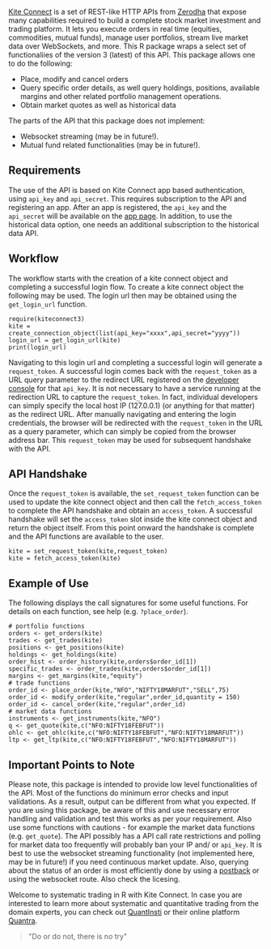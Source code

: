 [Kite Connect](https://kite.trade/docs/connect/v3/) is a set of
REST-like HTTP APIs from [Zerodha](https://zerodha.com/) that expose
many capabilities required to build a complete stock market investment
and trading platform. It lets you execute orders in real time (equities,
commodities, mutual funds), manage user portfolios, stream live market
data over WebSockets, and more. This R package wraps a select set of
functionaliies of the version 3 (latest) of this API. This package
allows one to do the following:

-   Place, modify and cancel orders
-   Query specific order details, as well query holdings, positions,
    available margins and other related portfolio management operations.
-   Obtain market quotes as well as historical data

The parts of the API that this package does not implement:

-   Websocket streaming (may be in future!).
-   Mutual fund related functionalities (may be in future!).

Requirements
------------

The use of the API is based on Kite Connect app based authentication,
using `api_key` and `api_secret`. This requires subscription to the API
and registering an app. After an app is registered, the `api_key` and
the `api_secret` will be available on the [app
page](https://developers.kite.trade/apps). In addition, to use the
historical data option, one needs an additional subscription to the
historical data API.

Workflow
--------

The workflow starts with the creation of a kite connect object and
completing a successful login flow. To create a kite connect object the
following may be used. The login url then may be obtained using the
`get_login_url` function.

    require(kiteconnect3)
    kite = create_connection_object(list(api_key="xxxx",api_secret="yyyy"))
    login_url = get_login_url(kite)
    print(login_url)

Navigating to this login url and completing a successful login will
generate a `request_token`. A successful login comes back with the
`request_token` as a URL query parameter to the redirect URL registered
on the [developer console](https://developers.kite.trade/apps/) for that
`api_key`. It is not necessary to have a service running at the
redirection URL to capture the `request_token`. In fact, individual
developers can simply specify the local host IP (127.0.0.1) (or anything
for that matter) as the redirect URL. After manually navigating and
entering the login credentials, the browser will be redirected with the
`request_token` in the URL as a query parameter, which can simply be
copied from the browser address bar. This `request_token` may be used
for subsequent handshake with the API.

API Handshake
-------------

Once the `request_token` is available, the `set_request_token` function
can be used to update the kite connect object and then call the
`fetch_access_token` to complete the API handshake and obtain an
`access_token`. A successful handshake will set the `access_token` slot
inside the kite connect object and return the object itself. From this
point onward the handshake is complete and the API functions are
available to the user.

    kite = set_request_token(kite,request_token)
    kite = fetch_access_token(kite)

Example of Use
--------------

The following displays the call signatures for some useful functions.
For details on each function, see help (e.g. `?place_order`).

    # portfolio functions
    orders <- get_orders(kite)
    trades <- get_trades(kite)
    positions <- get_positions(kite)
    holdings <- get_holdings(kite)
    order_hist <- order_history(kite,orders$order_id[1])
    specific_trades <- order_trades(kite,orders$order_id[1])
    margins <- get_margins(kite,"equity")
    # trade functions
    order_id <- place_order(kite,"NFO","NIFTY18MARFUT","SELL",75)
    order_id <- modify_order(kite,"regular",order_id,quantity = 150)
    order_id <- cancel_order(kite,"regular",order_id)
    # market data functions
    instruments <- get_instruments(kite,"NFO")
    q <- get_quote(kite,c("NFO:NIFTY18FEBFUT"))
    ohlc <- get_ohlc(kite,c("NFO:NIFTY18FEBFUT","NFO:NIFTY18MARFUT"))
    ltp <- get_ltp(kite,c("NFO:NIFTY18FEBFUT","NFO:NIFTY18MARFUT"))

Important Points to Note
------------------------

Please note, this package is intended to provide low level
functionalities of the API. Most of the functions do minimum error
checks and input validations. As a result, output can be different from
what you expected. If you are using this package, be aware of this and
use necessary error handling and validation and test this works as per
your requirement. Also use some functions with cautions - for example
the market data functions (e.g. `get_quote`). The API possibly has a API
call rate restrictions and polling for market data too frequently will
probably ban your IP and/ or `api_key`. It is best to use the websocket
streaming functionality (not implemented here, may be in future!) if you
need continuous market update. Also, querying about the status of an
order is most efficiently done by using a
[postback](https://kite.trade/docs/connect/v3/postbacks/) or using the
websocket route. Also check the licesing.

Welcome to systematic trading in R with Kite Connect. In case you are
interested to learn more about systematic and quantitative trading from
the domain experts, you can check out
[QuantInsti](https://www.quantinsti.com/) or their online platform
[Quantra](https://quantra.quantinsti.com/).

> "Do or do not, there is no try"
